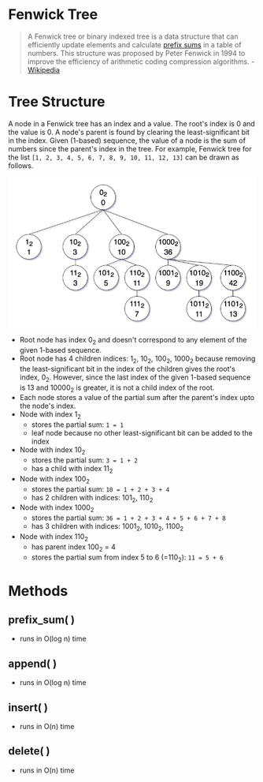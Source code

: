 
# Fenwick Tree

>A Fenwick tree or binary indexed tree is a data structure that can efficiently update elements and calculate [prefix sums](https://en.wikipedia.org/wiki/Prefix_sum) in a table of numbers. This structure was proposed by Peter Fenwick in 1994 to improve the efficiency of arithmetic coding compression algorithms. - [Wikipedia](https://en.wikipedia.org/wiki/Fenwick_tree)

# Tree Structure
A node in a Fenwick tree has an index and a value. The root's index is 0 and the value is 0. A node's parent is found by clearing the least-significant bit in the index. Given (1-based) sequence, the value of a node is the sum of numbers since the parent's index in the tree. For example, Fenwick tree for the list `[1, 2, 3, 4, 5, 6, 7, 8, 9, 10, 11, 12, 13]` can be drawn as follows.

![Fenwick Tree](./FenwickTreeImage.png)

- Root node has index 0<sub>2</sub> and doesn't correspond to any element of the given 1-based sequence.
- Root node has 4 children indices: 1<sub>2</sub>, 10<sub>2</sub>, 100<sub>2</sub>, 1000<sub>2</sub> because removing the least-significant bit in the index of the children gives the root's index, 0<sub>2</sub>. However, since the last index of the given 1-based sequence is 13 and 10000<sub>2</sub> is greater, it is not a child index of the root.
- Each node stores a value of the partial sum after the parent's index upto the node's index.
- Node with index 1<sub>2</sub> 
  - stores the partial sum: `1 = 1`
  - leaf node because no other least-significant bit can be added to the index
- Node with index 10<sub>2</sub>
  - stores the partial sum: `3 = 1 + 2`
  - has a child with index 11<sub>2</sub>
- Node with index 100<sub>2</sub>
  - stores the partial sum: `10 = 1 + 2 + 3 + 4`
  - has 2 children with indices: 101<sub>2</sub>, 110<sub>2</sub>
- Node with index 1000<sub>2</sub>
  - stores the partial sum: `36 = 1 + 2 + 3 + 4 + 5 + 6 + 7 + 8`
  - has 3 children with indices: 1001<sub>2</sub>, 1010<sub>2</sub>, 1100<sub>2</sub>
- Node with index 110<sub>2</sub>
  - has parent index 100<sub>2</sub> = 4
  - stores the partial sum from index 5 to 6 (=110<sub>2</sub>): `11 = 5 + 6`




# Methods

## prefix_sum( )
- runs in O(log n) time

## append( )
- runs in O(log n) time

## insert( )
- runs in O(n) time

## delete( )
- runs in O(n) time


